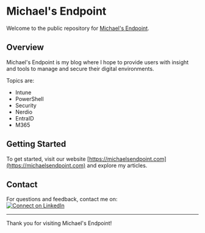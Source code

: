 # Michael's Endpoint

Welcome to the public repository for [Michael's Endpoint](https://michaelsendpoint.com).

## Overview

Michael's Endpoint is my blog where I hope to provide users with insight and tools to manage and secure their digital environments.

Topics are:
- Intune
- PowerShell
- Security
- Nerdio
- EntraID
- M365

## Getting Started

To get started, visit our website [https://michaelsendpoint.com](https://michaelsendpoint.com) and explore my articles.


## Contact

For questions and feedback, contact me on:<br>
[![Connect on LinkedIn](https://camo.githubusercontent.com/8f98e3b61b0da5c27840993910262b51ccea010d137c4ce6d2f17ce846a703df/68747470733a2f2f696d672e736869656c64732e696f2f62616467652f436f6e6e656374206f6e204c696e6b6564496e2d626c75653f7374796c653d666f722d7468652d6261646765266c6f676f3d6c696e6b6564696e266c6f676f436f6c6f723d7768697465 'LinkedIn: Michael Frank')](www.linkedin.com/in/michael-frank-26b86222b)

---

Thank you for visiting Michael's Endpoint!

